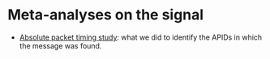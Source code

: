 # Meta-analyses on the signal

* [Absolute packet timing study](analysis/timing.md): what we did to identify the APIDs in which the message was found.
